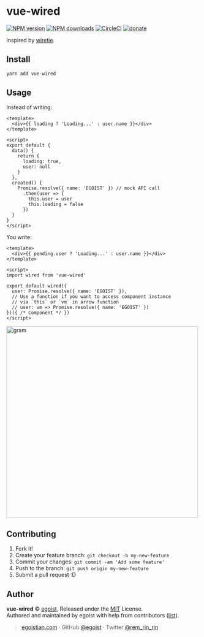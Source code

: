# vue-wired

[![NPM version](https://img.shields.io/npm/v/vue-wired.svg?style=flat)](https://npmjs.com/package/vue-wired) [![NPM downloads](https://img.shields.io/npm/dm/vue-wired.svg?style=flat)](https://npmjs.com/package/vue-wired) [![CircleCI](https://circleci.com/gh/egoist/vue-wired/tree/master.svg?style=shield)](https://circleci.com/gh/egoist/vue-wired/tree/master)  [![donate](https://img.shields.io/badge/$-donate-ff69b4.svg?maxAge=2592000&style=flat)](https://github.com/egoist/donate)

Inspired by [wiretie](https://github.com/synacor/wiretie).

## Install

```bash
yarn add vue-wired
```

## Usage

Instead of writing:

```vue
<template>
  <div>{{ loading ? 'Loading...' : user.name }}</div>
</template>

<script>
export default {
  data() {
    return {
      loading: true,
      user: null
    }
  },
  created() {
    Promise.resolve({ name: 'EGOIST' }) // mock API call
      .then(user => {
        this.user = user
        this.loading = false
      })
  }
}
</script>
```

You write:

```vue
<template>
  <div>{{ pending.user ? 'Loading...' : user.name }}</div>
</template>

<script>
import wired from 'vue-wired'

export default wired({
  user: Promise.resolve({ name: 'EGOIST' }),
  // Use a function if you want to access component instance
  // via `this` or `vm` in arrow function
  // user: vm => Promise.resolve({ name: 'EGOIST' })
})({ /* Component */ })
</script>
```

<img src="https://rawgit.com/egoist/vue-wired/master/media/wired.svg" width="500" alt="gram" />

## Contributing

1. Fork it!
2. Create your feature branch: `git checkout -b my-new-feature`
3. Commit your changes: `git commit -am 'Add some feature'`
4. Push to the branch: `git push origin my-new-feature`
5. Submit a pull request :D


## Author

**vue-wired** © [egoist](https://github.com/egoist), Released under the [MIT](./LICENSE) License.<br>
Authored and maintained by egoist with help from contributors ([list](https://github.com/egoist/vue-wired/contributors)).

> [egoistian.com](https://egoistian.com) · GitHub [@egoist](https://github.com/egoist) · Twitter [@rem_rin_rin](https://twitter.com/rem_rin_rin)

